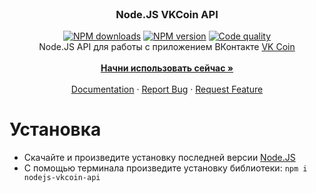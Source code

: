 <br />
<p align="center">
  <h3 align="center">Node.JS VKCoin API</h3>
  <p align="center">
    <a href="https://www.npmjs.com/package/nodejs-vkcoin-api"><img src="https://img.shields.io/npm/dt/nodejs-vkcoin-api.svg?style=flat-square" alt="NPM downloads"></a>
    <a href="https://www.npmjs.com/package/nodejs-vkcoin-api"><img src="https://img.shields.io/npm/v/nodejs-vkcoin-api.svg?style=flat-square" alt="NPM version"></a>
    <a href="https://www.codacy.com/app/aeonix/nodejs-vkcoin-api"><img src="https://img.shields.io/codacy/grade/04a36b24323a4092b61f03497ebab347.svg?style=flat-square" alt="Code quality"></a>
    <br />
    Node.JS API для работы с приложением ВКонтакте <a href="https://vk.com/coin">VK Coin</a>
    <br />
    <br />
    <a href="https://github.com/aeonixlegit/Node.JS-VKCoin-API"><strong>Начни использовать сейчас »</strong></a>
    <br />
    <br />
    <a href="https://github.com/aeonixlegit/Node.JS-VKCoin-API/tree/master/docs">Documentation</a>
    ·
    <a href="https://github.com/aeonixlegit/Node.JS-VKCoin-API/issues">Report Bug</a>
    ·
    <a href="https://github.com/aeonixlegit/Node.JS-VKCoin-API/issues">Request Feature</a>
  </p>
</p>

# Установка

*   Скачайте и произведите установку последней версии [Node.JS](https://nodejs.org/)
*   С помощью терминала произведите установку библиотеки: `npm i nodejs-vkcoin-api`
